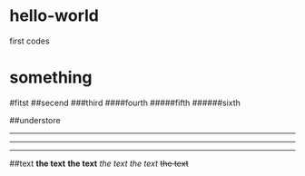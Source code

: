# hello-world

first codes

# something

#fitst
##secend
###third
####fourth
#####fifth
######sixth

##understore
___
---
***

##text
**the text**
__the text__
*the text*
_the text_
~~the text~~




